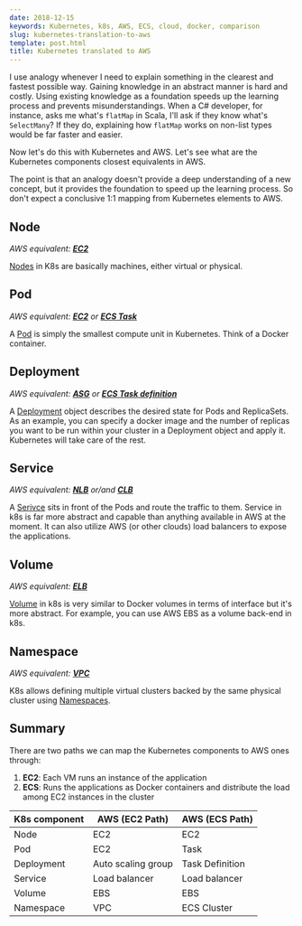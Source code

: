```yaml
---
date: 2018-12-15
keywords: Kubernetes, k8s, AWS, ECS, cloud, docker, comparison
slug: kubernetes-translation-to-aws
template: post.html
title: Kubernetes translated to AWS
---
```


I use analogy whenever I need to explain something in the clearest and fastest possible way. Gaining knowledge in an abstract manner is hard and costly. Using existing knowledge as a foundation speeds up the learning process and prevents misunderstandings. When a C# developer, for instance, asks me what's `flatMap` in Scala, I'll ask if they know what's `SelectMany`? If they do, explaining how `flatMap` works on non-list types would be far faster and easier.

Now let's do this with Kubernetes and AWS. Let's see what are the Kubernetes components closest equivalents in AWS.

The point is that an analogy doesn't provide a deep understanding of a new concept, but it provides the foundation to speed up the learning process. So don't expect a conclusive 1:1 mapping from Kubernetes elements to AWS.

<!--more-->

## Node

_AWS equivalent: **[EC2](https://aws.amazon.com/ec2/)**_

[Nodes](https://kubernetes.io/docs/concepts/architecture/nodes/) in K8s are basically machines, either virtual or physical. 

## Pod

_AWS equivalent: **[EC2](https://aws.amazon.com/ec2/)** or **[ECS Task](https://docs.aws.amazon.com/AmazonECS/latest/developerguide/Welcome.html#welcome-task-sched)**_

A [Pod](https://kubernetes.io/docs/concepts/workloads/pods/pod-overview/) is simply the smallest compute unit in Kubernetes. Think of a Docker container.

## Deployment

_AWS equivalent: **[ASG](https://docs.aws.amazon.com/autoscaling/ec2/userguide/AutoScalingGroup.html)** or **[ECS Task definition](https://docs.aws.amazon.com/AmazonECS/latest/developerguide/task_definitions.html)**_

A [Deployment](https://kubernetes.io/docs/concepts/workloads/controllers/deployment/) object describes the desired state for Pods and ReplicaSets. As an example, you can specify a docker image and the number of replicas you want to be run within your cluster in a Deployment object and apply it. Kubernetes will take care of the rest.

## Service

_AWS equivalent: **[NLB](https://docs.aws.amazon.com/elasticloadbalancing/latest/network/introduction.html)** or/and **[CLB](https://docs.aws.amazon.com/elasticloadbalancing/latest/classic/introduction.html)**_

A [Serivce](https://kubernetes.io/docs/concepts/services-networking/service/) sits in front of the Pods and route the traffic to them. Service in k8s is far more abstract and capable than anything available in AWS at the moment. It can also utilize AWS (or other clouds) load balancers to expose the applications.

## Volume

_AWS equivalent: **[ELB](https://aws.amazon.com/ebs/)**_

[Volume](https://kubernetes.io/docs/concepts/storage/volumes/) in k8s is very similar to Docker volumes in terms of interface but it's more abstract. For example, you can use AWS EBS as a volume back-end in k8s.

## Namespace

_AWS equivalent: **[VPC](https://aws.amazon.com/vpc/)**_

K8s allows defining multiple virtual clusters backed by the same physical cluster using [Namespaces](https://kubernetes.io/docs/concepts/overview/working-with-objects/namespaces/).

## Summary

There are two paths we can map the Kubernetes components to AWS ones through:

1. **EC2**: Each VM runs an instance of the application
2. **ECS**: Runs the applications as Docker containers and distribute the load among EC2 instances in the cluster

| K8s component | AWS (EC2 Path)| AWS (ECS Path) |
|---------------|---------------|----------------|
|Node           |EC2|EC2|
|Pod            |EC2|Task|
|Deployment     |Auto scaling group|Task Definition|
|Service        |Load balancer|Load balancer|
|Volume         |EBS|EBS|
|Namespace      |VPC|ECS Cluster|

